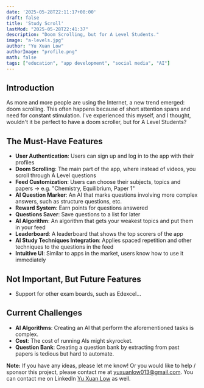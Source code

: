 ```yaml
---
date: '2025-05-28T22:11:17+08:00'
draft: false
title: 'Study Scroll'
lastMod: "2025-05-28T22:41:37"
description: "Doom Scrolling, but for A Level Students."
image: "a-levels.jpg"
author: "Yu Xuan Low"
authorImage: "profile.png"
math: false
tags: ["education", "app development", "social media", "AI"]
---
```


## Introduction
As more and more people are using the Internet, a new trend emerged: doom scrolling. This often happens because of short attention spans and need for constant stimulation. I've experienced this myself, and I thought, wouldn't it be perfect to have a doom scroller, but for A Level Students?

## The Must-Have Features
- **User Authentication**: Users can sign up and log in to the app with their profiles
- **Doom Scrolling**: The main part of the app, where instead of videos, you scroll through A Level questions
- **Feed Customization**: Users can choose their subjects, topics and papers -> e.g. "Chemistry, Equilibrium, Paper 1"
- **AI Question Marker**: An AI that marks questions involving more complex answers, such as structure questions, etc.
- **Reward System**: Earn points for questions answered
- **Questions Saver**: Save questions to a list for later
- **AI Algorithm**: An algorithm that gets your weakest topics and put them in your feed
- **Leaderboard**: A leaderboard that shows the top scorers of the app
- **AI Study Techniques Integration**: Applies spaced repetition and other techniques to the questions in the feed
- **Intuitive UI**: Similar to apps in the market, users know how to use it immediately

## Not Important, But Future Features
- Support for other exam boards, such as Edexcel...

## Current Challenges
- **AI Algorithms**: Creating an AI that perform the aforementioned tasks is complex.
- **Cost**: The cost of running AIs might skyrocket.
- **Question Bank**: Creating a question bank by extracting from past papers is tedious but hard to automate.

<div class="bg-red-600/20 text-black p-4 rounded-lg shadow-lg flex items-center">
  <i class="fas fa-exclamation-circle text-2xl mr-3"></i>
  <span>
    <strong>Note:</strong> If you have any ideas, please let me know! Or you would like to help / sponsor this project, please contact me at <a href="mailto:yuxuanlow013@gmail.com" class="text-blue-500">yuxuanlow013@gmail.com</a>. You can contact me on LinkedIn <a href="https://www.linkedin.com/in/low-yu-xuan/" class="text-blue-500">Yu Xuan Low</a> as well.
  </span>
</div>